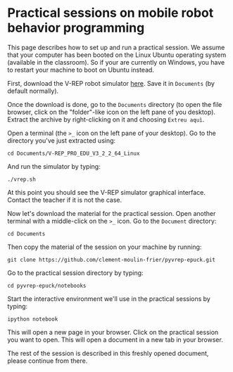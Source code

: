 # Practical sessions on mobile robot behavior programming

This page describes how to set up and run a practical session. We assume that your computer has been booted on the Linux Ubuntu operating system (available in the classroom). So if your are currently on Windows, you have to restart your machine to boot on Ubuntu instead.

First, download the V-REP robot simulator [here](http://coppeliarobotics.com/V-REP_PRO_EDU_V3_2_2_64_Linux.tar.gz). Save it in `Documents` (by default normally).

Once the download is done, go to the `Documents` directory (to open the file browser, click on the "folder"-like icon on the left pane of you desktop). Extract the archive by right-clicking on it and choosing `Extreu aquì`.

Open a terminal (the `>_` icon on the left pane of your desktop). Go to the directory you've just extracted using:

    cd Documents/V-REP_PRO_EDU_V3_2_2_64_Linux

And run the simulator by typing:
    
    ./vrep.sh

At this point you should see the V-REP simulator graphical interface. Contact the teacher if it is not the case.

Now let's download the material for the practical session. Open another terminal with a middle-click on the `>_` icon. Go to the `Document` directory:

    cd Documents

Then copy the material of the session on your machine by running:

    git clone https://github.com/clement-moulin-frier/pyvrep-epuck.git

Go to the practical session directory by typing:

    cd pyvrep-epuck/notebooks

Start the interactive environment we'll use in the practical sessions by typing:

    ipython notebook

This will open a new page in your browser. Click on the practical session you want to open. This will open a document in a new tab in your browser.

The rest of the session is described in this freshly opened document, please continue from there. 
